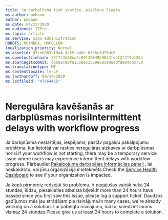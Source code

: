 ```yaml
---
title: Ja darbplūsma tiek skatīta, piekļuve liegta
ms.author: pebaum
author: pebaum
ms.date: 04/21/2020
ms.audience: ITPro
ms.topic: article
ms.service: o365-administration
ROBOTS: NOINDEX, NOFOLLOW
localization_priority: Normal
ms.assetid: 47ceb983-f9a4-4c55-a40c-03d5c3d75dc9
ms.openlocfilehash: 77f7f3b68ea4c99f39049b90f3feaf2f7f9b1364
ms.sourcegitcommit: c6692ce0fa1358ec3529e59ca0ecdfdea4cdc759
ms.translationtype: MT
ms.contentlocale: lv-LV
ms.lasthandoff: 09/14/2020
ms.locfileid: "47664465"
---
```

# <a name="intermittent-delays-with-workflow-progress"></a><span data-ttu-id="f59d4-102">Neregulāra kavēšanās ar darbplūsmas norisi</span><span class="sxs-lookup"><span data-stu-id="f59d4-102">Intermittent delays with workflow progress</span></span>

<span data-ttu-id="f59d4-103">Ja darbplūsma nestartējas, iespējams, pastāv pagaidu pakalpojumu problēma, kur lietotāji var rasties neregulāras aizkaves ar darbplūsmas norisi.</span><span class="sxs-lookup"><span data-stu-id="f59d4-103">If your workflow is not starting, there may be a temporary service issue where users may experience intermittent delays with workflow progress.</span></span> <span data-ttu-id="f59d4-104">Pārbaudiet [Pakalpojuma darbspējas informācijas paneli](https://admin.microsoft.com/AdminPortal/Home#/servicehealth) , lai noskaidrotu, vai jūsu organizācija ir ietekmēta.</span><span class="sxs-lookup"><span data-stu-id="f59d4-104">Check the [Service Health Dashboard](https://admin.microsoft.com/AdminPortal/Home#/servicehealth) to see if your organization is impacted.</span></span> 

<span data-ttu-id="f59d4-105">Ja kopš pirmoreiz redzējāt šo problēmu, ir pagājušas vairāk nekā 24 stundas, lūdzu, piesakieties atbalsta biļetē.</span><span class="sxs-lookup"><span data-stu-id="f59d4-105">If more than 24 hours have passed since you first saw this issue, please log a support ticket.</span></span> <span data-ttu-id="f59d4-106">Daudzos gadījumos mēs jau strādājam pie risinājuma.</span><span class="sxs-lookup"><span data-stu-id="f59d4-106">In many cases, we're already working on a solution.</span></span> <span data-ttu-id="f59d4-107">Lai pabeigtu risinājumu, lūdzu, sniedziet mums vismaz 24 stundas.</span><span class="sxs-lookup"><span data-stu-id="f59d4-107">Please give us at least 24 hours to complete a solution.</span></span>


  

